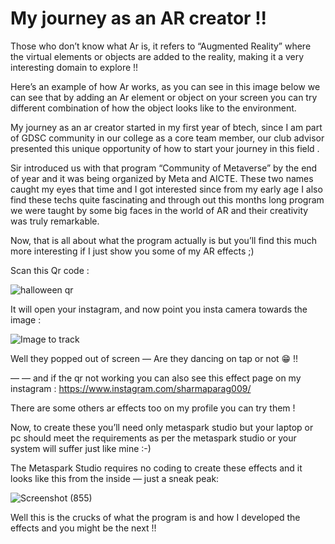 # My journey as an AR creator !!
Those who don’t know what Ar is, it refers to “Augmented Reality” where the virtual elements or objects are added to the reality, making it a very interesting domain to explore !!

Here’s an example of how Ar works, as you can see in this image below we can see that by adding an Ar element or object on your screen you can try different combination of how the object looks like to the environment.


My journey as an ar creator started in my first year of btech, since I am part of GDSC community in our college as a core team member, our club advisor presented this unique opportunity of how to start your journey in this field .

Sir introduced us with that program “Community of Metaverse” by the end of year and it was being organized by Meta and AICTE. These two names caught my eyes that time and I got interested since from my early age I also find these techs quite fascinating and through out this months long program we were taught by some big faces in the world of AR and their creativity was truly remarkable.

Now, that is all about what the program actually is but you’ll find this much more interesting if I just show you some of my AR effects ;)

Scan this Qr code :

![halloween qr](https://github.com/P09s/My-journey-as-an-AR-creator/assets/114149690/df5e2f33-0b2a-4a83-8805-c629a007ebcc)



It will open your instagram, and now point you insta camera towards the image :

![Image to track](https://github.com/P09s/My-journey-as-an-AR-creator/assets/114149690/f03f5569-0bdf-4332-a760-784689391130)



Well they popped out of screen — Are they dancing on tap or not 😁 !!

— — and if the qr not working you can also see this effect page on my instagram : https://www.instagram.com/sharmaparag009/

There are some others ar effects too on my profile you can try them !

Now, to create these you’ll need only metaspark studio but your laptop or pc should meet the requirements as per the metaspark studio or your system will suffer just like mine :-)

The Metaspark Studio requires no coding to create these effects and it looks like this from the inside — just a sneak peak:

![Screenshot (855)](https://github.com/P09s/My-journey-as-an-AR-creator/assets/114149690/d7bfc860-1436-4ef8-9fdb-fba6e774ac0b)

Well this is the crucks of what the program is and how I developed the effects and you might be the next !!
